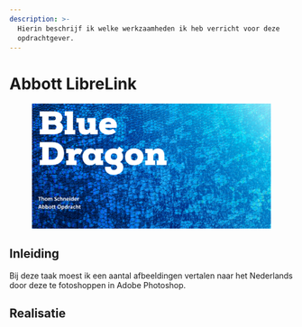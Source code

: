 ```yaml
---
description: >-
  Hierin beschrijf ik welke werkzaamheden ik heb verricht voor deze
  opdrachtgever.
---
```


# Abbott LibreLink

<figure><img src="../.gitbook/assets/vakabbott.png" alt=""><figcaption></figcaption></figure>

## Inleiding

Bij deze taak moest ik een aantal afbeeldingen vertalen naar het Nederlands door deze te fotoshoppen in Adobe Photoshop.&#x20;

## Realisatie

